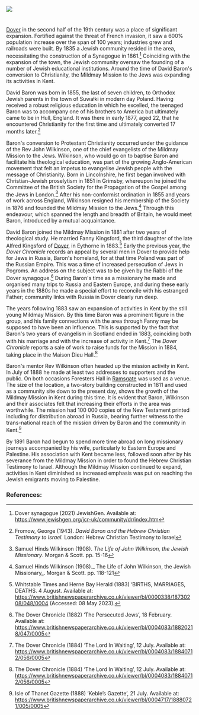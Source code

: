 <a href="https://www.kent-maps.online"><img src="https://www.kent-maps.online/juncture/ve-button.png"></a>

<param ve-config title="David Baron (1855 – 1926)" author="Daniel Randall" layout="vtl" 
banner="https://raw.githubusercontent.com/kent-map/images/main/banners/19c.jpg">

<param ve-entity eid="Q1990804" aliases="Eythorne">
<param ve-entity eid="Q618045" aliases="Margate">
<param ve-entity eid="Q590422" aliases="Isle of Thanet">

#

[Dover](/19c/19c-dover/) in the second half of the 19th century was a place of significant expansion. Fortified against the threat of French invasion, it saw a 600% population increase over the span of 100 years; industries grew and railroads were built. By 1835 a Jewish community resided in the area, necessitating the construction of a Synagogue in 1861.[^ref1] Coinciding with the expansion of the town, the Jewish community oversaw the founding of a number of Jewish educational institutions. Around the time of David Baron's conversion to Christianity, the Mildmay Mission to the Jews was expanding its activities in Kent.
<param ve-image url="https://upload.wikimedia.org/wikipedia/commons/5/5c/Dover_%28NYPL_Hades-255977-430996%29.jpg" label="Dover Harbour" attribution="Scan by NYPL, Public domain, via Wikimedia Commons">
<param ve-map center="Q179224" zoom="15">

David Baron was born in 1855, the last of seven children, to Orthodox Jewish parents in the town of Suwałki in modern day Poland. Having received a robust religious education in which he excelled, the teenaged Baron was to accompany one of his brothers to America but ultimately came to be in Hull, England. It was there in early 1877, aged 22, that he encountered Christianity for the first time and ultimately converted 17 months later.[^ref2]
<param ve-image url="https://upload.wikimedia.org/wikipedia/commons/7/73/DavidBaron.jpg" label="Photograph of David Baron" attribution="Contemporary photograph via Wikimedia Commons" license="CC BY-SA 3.0">

Baron's conversion to Protestant Christianity occurred under the guidance of the Rev John Wilkinson, one of the chief evangelists of the Mildmay Mission to the Jews. Wilkinson, who would go on to baptise Baron and facilitate his theological education, was part of the growing Anglo-American movement that felt an impetus to evangelise Jewish people with the message of Christianity. Born in Lincolnshire, he first began involved with Christian-Jewish proselytism in 1851 in Grimsby, whereupon he joined the Committee of the British Society for the Propagation of the Gospel among the Jews in London.[^ref3]
After his non-conformist ordination in 1855 and years of work across England, Wilkinson resigned his membership of the Society in 1876 and founded the Mildmay Mission to the Jews.[^ref4]
Through this endeavour, which spanned the length and breadth of Britain, he would meet Baron, introduced by a mutual acquaintance.
<param ve-image url="https://stor.artstor.org/stor/1cb66dda-70f7-465c-8a67-b61a92931e9b" label="Dover Castle" attribution="By kind permission of Marrin Books">
<param ve-map center="Q179224" zoom="15">

David Baron joined the Mildmay Mission in 1881 after two years of theological study. He married Fanny Kingsford, the third daughter of the late Alfred Kingsford of [Dover](/19c/19c-dover/), in Eythorne in 1883.[^ref5] Early the previous year, the _Dover Chronicle_ records an appeal by several men in Dover to provide help for Jews in Russia, Baron's homeland, for at that time Poland was part of the Russian Empire. This was a time of increased persecution of Jews in Pogroms. An address on the subject was to be given by the Rabbi of the Dover synagogue.[^ref6] During Baron's time as a missionary he made and organised many trips to Russia and Eastern Europe, and during these early years in the 1880s he made a special effort to reconcile with his estranged Father;  community links with Russia in Dover clearly run deep.
<param ve-image url="https://eur01.safelinks.protection.outlook.com/?url=https%3A%2F%2Fstor.artstor.org%2Fstor%2Fbe2d7a73-d2b3-4188-8d40-1a76523fa117&data=05%7C01%7Cd.randall256%40canterbury.ac.uk%7C2508fb7386a640e0f82b08db4ff53bb0%7C0320b2da22dd4dab8c216e644ba14f13%7C0%7C0%7C638191686919864136%7CUnknown%7CTWFpbGZsb3d8eyJWIjoiMC4wLjAwMDAiLCJQIjoiV2luMzIiLCJBTiI6Ik1haWwiLCJXVCI6Mn0%3D%7C3000%7C%7C%7C&sdata=tPBlX4%2F%2BFMRHm4QBs5SlpWKrsxrWTXzlCMsQXSyqukI%3D&reserved=0" label="Map of Dover" attribution="Ward Lock's Dover and South-East Kent">
<param ve-map center="Q179224" zoom="15">

The years following 1883 saw an expansion of activities in Kent by the still young Mildmay Mission. By this time Baron was a prominent figure in the group, and his family connections with the area through Fanny may be supposed to have been an influence. This is supported by the fact that Baron's two years of evangelism in Scotland ended in 1883, coinciding both with his marriage and with the increase of activity in Kent.[^ref7] The _Dover Chronicle_ reports a sale of work to raise funds for the Mission in 1884, taking place in the Maison Dieu Hall.[^ref8]
<param ve-image url="https://upload.wikimedia.org/wikipedia/commons/b/b2/DoverRathaus.JPG" label="Contemporary Photograph of Maison Dieu Hall" attribution="Hajotthu via Wikimedia Commons" license="CC BY-SA 3.0">

Baron's mentor Rev Wilkinson often headed up the mission activity in Kent. In July of 1888 he made at least two addresses to supporters and the public. On both occasions Foresters Hall in [Ramsgate](/19c/19c-ramsgate/) was used as a venue. The size of the location, a two-story building constructed in 1811 and used as a community site down to the present day, shows the growth of the Mildmay Mission in Kent during this time. It is evident that Baron, Wilkinson and their associates felt that increasing their efforts in the area was worthwhile. The mission had 100 000 copies of the New Testament printed including for distribution abroad in Russia, bearing further witness to the trans-national reach of the mission driven by Baron and the community in Kent.[^ref9]
<param ve-image url="https://upload.wikimedia.org/wikipedia/commons/a/a1/Foresters_Hall_-_geograph.org.uk_-_1991528.jpg" label="Contemporary Photograph of Foresters' Hall" attribution="Foresters Hall by David Anstiss via Wikimedia Commons" license="CC BY-SA 2.0">

By 1891 Baron had begun to spend more time abroad on long missionary journeys accompanied by his wife, particularly to Eastern Europe and Palestine. His association with Kent became less, followed soon after by his severance from the Mildmay Mission in order to found the Hebrew Christian Testimony to Israel. Although the Mildmay Mission continued to expand, activities in Kent diminished as increased emphasis was put on reaching the Jewish emigrants moving to Palestine.

### References:
[^ref1]: Dover synagogue (2021) JewishGen. Available at: https://www.jewishgen.org/jcr-uk/community/dr/index.htm   
[^ref2]: Fromow, George (1943). _David Baron and the Hebrew Christian Testimony to Israel._ London: Hebrew Christian Testimony to Israel   
[^ref3]: Samuel Hinds Wilkinson (1908). _The Life of John Wilkinson, the Jewish Missionary_. Morgan & Scott. pp. 15-16   
[^ref4]: Samuel Hinds Wilkinson (1908)._ The Life of John Wilkinson, the Jewish Missionary_. Morgan & Scott. pp. 118-121
[^ref5]: Whitstable Times and Herne Bay Herald (1883) ‘BIRTHS, MARRIAGES, DEATHS. 4 August. Available at: https://www.britishnewspaperarchive.co.uk/viewer/bl/0000338/18730208/048/0004 (Accessed: 08 May 2023).    
[^ref6]: The Dover Chronicle (1882) ‘The Persecuted Jews’, 18 February. Available at: https://www.britishnewspaperarchive.co.uk/viewer/bl/0004083/18820218/047/0005   
[^ref7]: The Dover Chronicle (1884) ‘The Lord In Waiting’, 12 July. Available at: https://www.britishnewspaperarchive.co.uk/viewer/bl/0004083/18840712/056/0005  
[^ref8]: The Dover Chronicle (1884) ‘The Lord In Waiting’, 12 July. Available at: https://www.britishnewspaperarchive.co.uk/viewer/bl/0004083/18840712/056/0005    
[^ref9]: Isle of Thanet Gazette (1888) ‘Keble’s Gazette’, 21 July. Available at: https://www.britishnewspaperarchive.co.uk/viewer/bl/0004717/18880721/005/0005   
<param ve-image url="https://stor.artstor.org/stor/1cb66dda-70f7-465c-8a67-b61a92931e9b" label="Dover Castle" attribution="By kind permission of Marrin Books">
<param ve-map center="Q179224" zoom="15">
